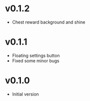 # v0.1.2

-   Chest reward background and shine

# v0.1.1

-   Floating settings button
-   Fixed some minor bugs

# v0.1.0

-   Initial version
